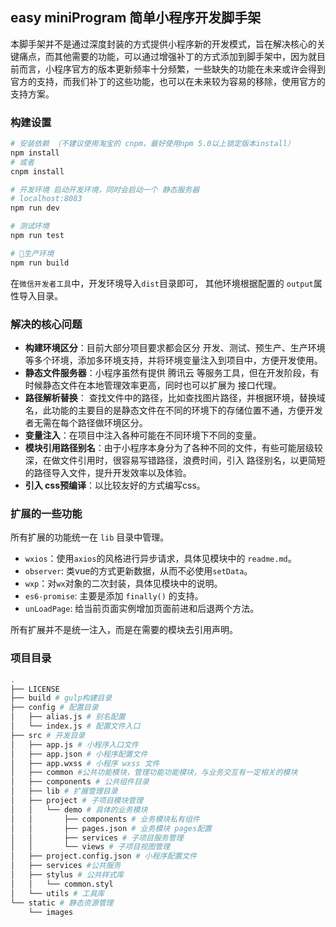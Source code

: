 ## easy miniProgram 简单小程序开发脚手架

本脚手架并不是通过深度封装的方式提供小程序新的开发模式，旨在解决核心的关键痛点，而其他需要的功能，可以通过增强补丁的方式添加到脚手架中，因为就目前而言，小程序官方的版本更新频率十分频繁，一些缺失的功能在未来或许会得到官方的支持，而我们补丁的这些功能，也可以在未来较为容易的移除，使用官方的支持方案。

### 构建设置

``` bash
# 安装依赖 （不建议使用淘宝的 cnpm，最好使用npm 5.0以上锁定版本install）
npm install
# 或者
cnpm install

# 开发环境 启动开发环境，同时会启动一个 静态服务器
# localhost:8083
npm run dev

# 测试环境
npm run test

# 生产环境
npm run build

```
在`微信开发者工具`中，开发环境导入`dist`目录即可， 其他环境根据配置的 `output`属性导入目录。

### 解决的核心问题

- __构建环境区分__：目前大部分项目要求都会区分 开发、测试、预生产、生产环境等多个环境，添加多环境支持，并将环境变量注入到项目中，方便开发使用。
- __静态文件服务器__：小程序虽然有提供 腾讯云 等服务工具，但在开发阶段，有时候静态文件在本地管理效率更高，同时也可以扩展为 接口代理。
- __路径解析替换__： 查找文件中的路径，比如查找图片路径，并根据环境，替换域名，此功能的主要目的是静态文件在不同的环境下的存储位置不通，方便开发者无需在每个路径做环境区分。
- __变量注入__：在项目中注入各种可能在不同环境下不同的变量。
- __模块引用路径别名__：由于小程序本身分为了各种不同的文件，有些可能层级较深，在做文件引用时，很容易写错路径，浪费时间，引入 路径别名，以更简短的路径导入文件，提升开发效率以及体验。
- __引入 css预编译__：以比较友好的方式编写css。

### 扩展的一些功能
所有扩展的功能统一在 `lib` 目录中管理。
- `wxios`：使用`axios`的风格进行异步请求，具体见模块中的 `readme.md`。
- `observer`: 类vue的方式更新数据，从而不必使用`setData`。
- `wxp`：对`wx`对象的二次封装，具体见模块中的说明。
- `es6-promise`: 主要是添加 `finally()` 的支持。
- `unLoadPage`: 给当前页面实例增加页面前进和后退两个方法。

所有扩展并不是统一注入，而是在需要的模块去引用声明。

### 项目目录
``` bash
.
├── LICENSE
├── build # gulp构建目录
├── config # 配置目录
│   ├── alias.js # 别名配置
│   └── index.js # 配置文件入口
├── src # 开发目录
│   ├── app.js # 小程序入口文件
│   ├── app.json # 小程序配置文件
│   ├── app.wxss # 小程序 wxss 文件
│   ├── common #公共功能模块，管理功能功能模块，与业务交互有一定相关的模块
│   ├── components # 公共组件目录
│   ├── lib # 扩展管理目录
│   ├── project # 子项目模块管理
│   │   └── demo # 具体的业务模块
│   │       ├── components # 业务模块私有组件
│   │       ├── pages.json # 业务模块 pages配置
│   │       ├── services # 子项目服务管理
│   │       └── views # 子项目视图管理
│   ├── project.config.json # 小程序配置文件
│   ├── services #公共服务
│   ├── stylus # 公共样式库
│   │   └── common.styl
│   └── utils # 工具库
└── static # 静态资源管理
    └── images
```
